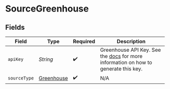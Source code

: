# SourceGreenhouse


## Fields

| Field                                                                                                                                                     | Type                                                                                                                                                      | Required                                                                                                                                                  | Description                                                                                                                                               |
| --------------------------------------------------------------------------------------------------------------------------------------------------------- | --------------------------------------------------------------------------------------------------------------------------------------------------------- | --------------------------------------------------------------------------------------------------------------------------------------------------------- | --------------------------------------------------------------------------------------------------------------------------------------------------------- |
| `apiKey`                                                                                                                                                  | *String*                                                                                                                                                  | :heavy_check_mark:                                                                                                                                        | Greenhouse API Key. See the <a href="https://docs.airbyte.com/integrations/sources/greenhouse">docs</a> for more information on how to generate this key. |
| `sourceType`                                                                                                                                              | [Greenhouse](../../models/shared/Greenhouse.md)                                                                                                           | :heavy_check_mark:                                                                                                                                        | N/A                                                                                                                                                       |